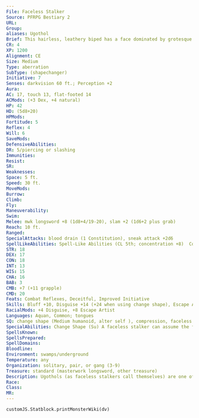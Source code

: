 ```yaml
---
File: Faceless Stalker
Source: PFRPG Bestiary 2
URL: 
Group: 
aliases: Ugothol
Brief: This hairless, leathery biped has a face dominated by grotesque and unsettling whorls and slits instead of actual features.
CR: 4
XP: 1200
Alignment: CE
Size: Medium
Type: aberration
SubType: (shapechanger)
Initiative: 7
Senses: darkvision 60 ft.; Perception +2
Aura: 
AC: 17, touch 13, flat-footed 14
ACMods: (+3 Dex, +4 natural)
HP: 42
HD: (5d8+20)
HPMods: 
Fortitude: 5
Reflex: 4
Will: 6
SaveMods: 
DefensiveAbilities: 
DR: 5/piercing or slashing
Immunities: 
Resist: 
SR: 
Weaknesses: 
Space: 5 ft.
Speed: 30 ft.
MoveMods: 
Burrow: 
Climb: 
Fly: 
Maneuverability: 
Swim: 
Melee: mwk longsword +8 (1d8+4/19-20), slam +2 (1d6+2 plus grab)
Reach: 10 ft.
Ranged: 
SpecialAttacks: blood drain (1 Constitution), sneak attack +2d6
SpellLikeAbilities: Spell-Like Abilities (CL 5th; concentration +8)  Constant-tongues
STR: 18
DEX: 17
CON: 18
INT: 13
WIS: 15
CHA: 16
BAB: 3
CMB: +7 (+11 grapple)
CMD: 20
Feats: Combat Reflexes, Deceitful, Improved Initiative
Skills: Bluff +10, Disguise +14 (+24 when using change shape), Escape Artist +19, Sleight of Hand +8, Stealth +11
RacialMods: +4 Disguise, +8 Escape Artist
Languages: Aquan, Common; tongues
SQ: change shape (Medium humanoid, alter self ), compression, faceless
SpecialAbilities: Change Shape (Su) A faceless stalker can assume the form of a Medium humanoid at will but requires 10 uninterrupted minutes to alter its body. Performing this transformation is somewhat painful, but the faceless stalker can maintain its new form indefinitely once it has achieved  it. It can change back to its true form as a swift action and gains a +2 morale bonus on attack rolls, damage rolls, skill checks, and saving throws for 1 round after it does so. Faceless stalkers retain their own innate abilities when they assume their new form and do not gain any of those belonging to the creature they mimic. A faceless stalker gains a +10 bonus on Disguise checks when they are used in conjunction with this ability.  Faceless (Su) In its natural form, a faceless stalker has no discernible facial features. It gains a +4 bonus on saving throws made to resist attacks or effects that target the senses. This includes gaze attacks, odor-based attacks, sonic attacks and similar attacks. This bonus does not apply to illusions.
SpellsKnown: 
SpellsPrepared: 
SpellDomains: 
Bloodline: 
Environment: swamps/underground
Temperature: any
Organization: solitary, pair, or gang (3-9)
Treasure: standard (masterwork longsword, other treasure)
Description: Ugothols (as faceless stalkers call themselves) are one of the many tools created and then discarded by the aboleths in their long war against the surface dwellers. Scorned by their former masters when the scheme for which they were designed unraveled, the faceless stalkers fled into swamps, marshes, or any other dark, wet places they could find-the closest they could come to the aquatic cities they once considered home.  Originally designed to serve as spies that could walk uncontested among the air-breathing races, faceless stalkers adopt new forms by reshaping their skin and contorting their rubbery bodies. This painful process takes approximately 10 uninterrupted minutes-an ugothol typically seeks a private place to do it, avoiding even others of its own kind. The sensation of returning to its true form is quite exhilarating and results in a momentary burst of euphoria.  Faceless stalkers cannot digest solid food even when in the form of a creature with a mouth. Instead, they subsist on liquids, including blood. In their natural forms, they have three hollow tongues which they use to penetrate and lap blood from their victims. Since they have no particular skill at grappling foes, most ugothols wait until a victim is helpless or asleep before attempting to drink its blood-although the best is when a victim is helpless but conscious during the process, so that the faceless stalker can "play with its food" by having grisly and cruel conversations with it.
Race: 
Class: 
MR: 
---
```

```dataviewjs
customJS.Statblock.printMonsterWiki(dv)
```
